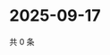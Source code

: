 # 2025-09-17

共 0 条

<!-- BEGIN ZHIHUVIDEO -->
<!-- 最后更新时间 Wed Sep 17 2025 10:15:24 GMT+0800 (China Standard Time) -->

<!-- END ZHIHUVIDEO -->
